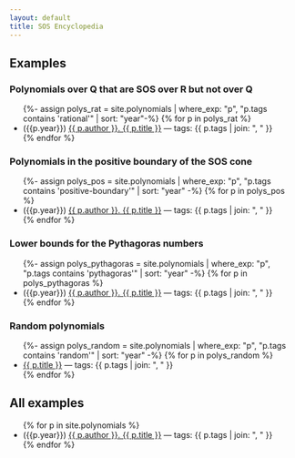 ```yaml
---
layout: default
title: SOS Encyclopedia
---
```


## Examples

### Polynomials over Q that are SOS over R but not over Q
<ul>
{%- assign polys_rat = site.polynomials | where_exp: "p", "p.tags contains 'rational'"  | sort: "year"-%}
{% for p in polys_rat %}
  <li>({{p.year}}) <a href="{{ site.baseurl }}{{ p.url }}">{{ p.author }}. {{ p.title }}</a> — tags: {{ p.tags | join: ", " }}</li>
{% endfor %}
</ul>

### Polynomials in the positive boundary of the SOS cone
<ul>
{%- assign polys_pos = site.polynomials | where_exp: "p", "p.tags contains 'positive-boundary'"  | sort: "year" -%}
{% for p in polys_pos %}
  <li>({{p.year}}) <a href="{{ site.baseurl }}{{ p.url }}">{{ p.author }}. {{ p.title }}</a>  — tags: {{ p.tags | join: ", " }}</li>
{% endfor %}
</ul>

### Lower bounds for the Pythagoras numbers
<ul>
{%- assign polys_pythagoras = site.polynomials | where_exp: "p", "p.tags contains 'pythagoras'"  | sort: "year" -%}
{% for p in polys_pythagoras %}
  <li>({{p.year}}) <a href="{{ site.baseurl }}{{ p.url }}">{{ p.author }}. {{ p.title }}</a> — tags: {{ p.tags | join: ", " }}</li>
{% endfor %}
</ul>

### Random polynomials
<ul>
{%- assign polys_random = site.polynomials | where_exp: "p", "p.tags contains 'random'"  | sort: "year" -%}
{% for p in polys_random %}
  <li><a href="{{ site.baseurl }}{{ p.url }}">{{ p.title }}</a> — tags: {{ p.tags | join: ", " }}</li>
{% endfor %}
</ul>

## All examples

<ul>
{% for p in site.polynomials  %}
  <li>({{p.year}}) <a href="{{ site.baseurl }}{{ p.url }}">{{ p.author }}. {{ p.title }}</a> — tags: {{ p.tags | join: ", " }}</li>
{% endfor %}
</ul>



<script type="text/javascript" async
  src="https://cdn.jsdelivr.net/npm/mathjax@3/es5/tex-mml-chtml.js">
</script>
